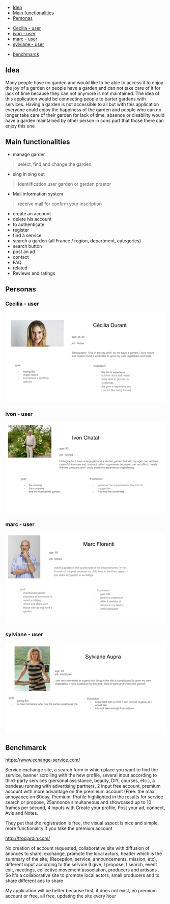 - [Idea](#idea)
- [Main functionalities](#main-functionalities)
- [Personas](#personas)
* [Cecilia - user](#Cecilia---user)
* [ivon - user](#ivon---user)
* [marc - user](#marc---user)
* [sylviane - user](#sylviane---user)
- [benchmarck ](#benchmarck )

## Idea


Many people have no garden and would like to be able to access it to enjoy the joy of a garden
or people have a garden and can not take care of it for lack of time because they can not anymore is not maintained.
The idea of this application would be connecting people to barter gardens with services.
Having a garden is not accessible to all but with this application everyone could enjoy the happiness of the garden
and people who can no longer take care of their garden for lack of time,
absence or disability would have a garden maintained by other person in cons part that those there can enjoy this one

## Main functionalities

-   manage garder
> select, find and change the garden. 
-   sing in sing out
> identiification user garden or garden praetor
-   Mail information system
> receive mail for confirm your inscription
- create an account
- delete his account
- to authenticate
- register
- find a service
- search a garden (all France / region, department, categories)
- search button
- post an ad
- contact
- FAQ
- related
- Reviews and ratings


## Personas

### Cecilia - user
![](https://github.com/RemyGuilloux/TousAuJardin/blob/master/1.svg)
### ivon - user
![](https://github.com/RemyGuilloux/TousAuJardin/blob/master/Ivon.svg)
### marc - user
![](https://github.com/RemyGuilloux/TousAuJardin/blob/master/3.svg)
### sylviane - user
![](https://github.com/RemyGuilloux/TousAuJardin/blob/master/4.svg)

## Benchmarck 

https://www.echange-service.com/

Service exchange site, a search form in which place you want to find the service, banner scrolling with the new profile, several input according to third-party services (personal assistance, beauty, DIY, courses, etc.), a bandeau running with advertising partners, 2 input free account, premium account with more advantage on the premieum account (Free: the max annoyance on 60day, Premium: Profile highlighted in the results for service search or propose, 25annonce simultaneous and showcased up to 10 frames per second, 4 inputs with Create your profile, Post your ad, connect, Avis and Notes.

They put that the registration is free, the visual aspect is nice and simple, more functionality if you take the premium account

http://trocjardin.com/

No creation of account requested, collaborative site with diffusion of anonces to share, exchange, promote the local actors, header which is the summary of the site, (Reception, service, announcements, mission, etc), different input according to the service (I give, I propose, I search, event exit, meetings, collective movement association, producers and artisans .
 
  So it's a collaborative site to promote local actors, small producers and to share different ads to share
  
  
  
My application will be better because first, it does not exist, no premium account or free, all free, updating the site every hour
 
 

